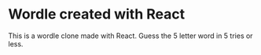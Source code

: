 # Wordle created with React

This is a wordle clone made with React.
Guess the 5 letter word in 5 tries or less. 

